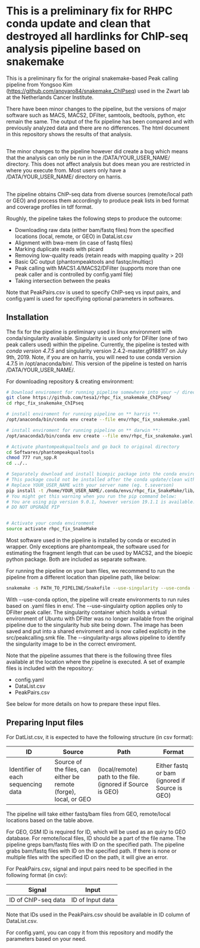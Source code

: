 # This is a preliminary fix for RHPC conda update and clean that destroyed all hardlinks for ChIP-seq analysis pipeline based on snakemake



This is a preliminary fix for the original snakemake-based Peak calling pipeline from Yongsoo Kim 
(https://github.com/anoyaro84/snakemake_ChIPseq) used in the Zwart lab at the Netherlands Cancer Institute.



There have been minor changes to the pipeline, but the versions of major software such as MACS, MACS2, DFilter, samtools, bedtools, python, etc remain the same. The output of the fix pipeline has been compared and with previously analyzed data and there are no differences. The html document in this repository shows the results of that analysis.

## 

The minor changes to the pipeline however did create a bug which means that the analysis can only be run in the /DATA/YOUR_USER_NAME/ directory. This does not affect analysis but does mean you are restricted in where you execute from. Most users only have a /DATA/YOUR_USER_NAME/ directory on harris.

##

The pipeline obtains ChIP-seq data from diverse sources (remote/local path or GEO) and process them accordingly to produce peak lists in bed format and coverage profiles in tdf format.

Roughly, the pipeline takes the following steps to produce the outcome:

- Downloading raw data (either bam/fastq files) from the specified locations (local, remote, or GEO) in DataList.csv
- Alignment with bwa-mem (in case of fastq files)
- Marking duplicate reads with picard
- Removing low-quality reads (retain reads with mapping quality > 20)
- Basic QC output (phantompeaktools and fastqc/multiqc)
- Peak calling with MACS1.4/MACS2/DFilter (supports more than one peak caller and is controlled by config.yaml file)
- Taking intersection between the peaks

Note that PeakPairs.csv is used to specify ChIP-seq vs input pairs, and config.yaml is used for specifiying optional parameters in softwares.

## Installation ##


The fix for the pipeline is preliminary used in linux environment with conda/singularity available. Singularity is used  only for DFilter (one of two peak callers used) within the pipeline. Currently, the pipeline is tested with *conda version 4.7.5* and singularity version 2.4.2-master.g91881f7 on July 9th, 2019. Note, if you are on harris, you will need to use conda version 4.7.5 in /opt/anaconda/bin/. This version of the pipeline is tested on harris /DATA/YOUR_USER_NAME/.

For downloading repository & creating environment:

```bash
# Download enviroment for running pipeline somewhere into your ~/ directory.
git clone https://github.com/tesa1/rhpc_fix_snakemake_ChIPseq/
cd rhpc_fix_snakemake_ChIPseq

# install enviroment for running pipeline on ** harris **:
/opt/anaconda/bin/conda env create --file env/rhpc_fix_snakemake.yaml

# install enviroment for running pipeline on ** darwin **:
/opt/anaconda3/bin/conda env create --file env/rhpc_fix_snakemake.yaml

# Activate phantompeakqualtools and go back to original directory
cd Softwares/phantompeakqualtools
chmod 777 run_spp.R
cd ../..

# Separately download and install bioepic package into the conda environment just created. 
# This package could not be installed after the conda update/clean with pip from within the conda enviroment it must be installed explicitly
# Replace YOUR_USER_NAME with your server name (eg. t.severson)
pip install -t /home/YOUR_USER_NAME/.conda/envs/rhpc_fix_SnakeMake/lib/python3.6/site-packages/ bioepic==0.2.5
# You might get this warning when you run the pip command below: 
# You are using pip version 9.0.1, however version 19.1.1 is available. You should consider upgrading pip via the 'pip install --upgrade pip' command. 
# DO NOT UPGRADE PIP


# Activate your conda environment
source activate rhpc_fix_SnakeMake
```


Most software used in the pipeline is installed by conda or excuted in wrapper.
Only exceptions are phantompeak, the software used for estimating the fragment length that can be used by MACS2, and the bioepic python package.
Both are included as separate software.


For running the pipeline on your bam files, we recommend to run the pipeline from a different location than pipeline path, like below:

```bash
snakemake -s PATH_TO_PIPELINE/Snakefile --use-singularity --use-conda --cores=10 -p --singularity-args="-B /DATA:/DATA" &> run.log
```

With --use-conda option, the pipeline will create environments to run rules based on .yaml files in env/.
The --use-singulairty option applies only to DFilter peak caller. The singularity container which holds a virtual environment of Ubuntu with DFilter was no longer available from the original pipeline due to the singularity hub site being down. The image has been saved and put into a shared enviroment and is now called explicitly in the src/peakcalling.smk file. The --singularity-args allows pipeline to identify the singularity image to be in the correct enviroment.


Note that the pipeline assumes that there is the following three files available at the location where the pipeline is executed. A set of example files is included with the repository:
- config.yaml
- DataList.csv
- PeakPairs.csv

See below for more details on how to prepare these input files.

## Preparing Input files ##

For DatList.csv, it is expected to have the following structure (in csv format):


| ID | Source | Path | Format |
| ------------- | ------------- | ------------- | ------------- |
| Identifier of each sequencing data | Source of the files, can either be remote (forge), local, or GEO | (local/remote) path to the file. (ignored if Source is GEO) | Either fastq or bam (ignored if Source is GEO) |


The pipeline will take either fastq/bam files from GEO, remote/local locations based on the table above.

For GEO, GSM ID is required for ID, which will be used as an quiry to GEO database. For remote/local files, ID should be a part of the file name. The pipeline greps bam/fastq files with ID on the specified path. The pipeline grabs bam/fastq files with ID on the specified path. If there is none or multiple files with the specified ID on the path, it will give an error.


For PeakPairs.csv, signal and input pairs need to be specified in the following format (in csv):

| Signal | Input |
| ------------- | ------------- |
| ID of ChIP-seq data | ID of Input data |


Note that IDs used in the PeakPairs.csv should be available in ID column of DataList.csv.


For config.yaml, you can copy it from this repository and modify the parameters based on your need.



